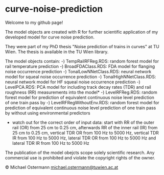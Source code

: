 # curve-noise-prediction
Welcome to my github page!

The model objects are created with R for further scientific application of my developed model for curve noise prediction.

They were part of my PhD thesis "Noise prediction of trains in curves" at TU Wien. The thesis is available in the TU Wien library.

The model objects contain:
-) TempRailRFReg.RDS: random forest model for rail temperature prediction
-) BroadFDAClass.RDS: FDA model for flanging noise occurrence prediction
-) TonalLowNNetClass.RDS: neural network model for squeal noise occurrence prediction
-) TonalHighNNetClass.RDS: neural network model for HF squeal noise occurrence prediction
-) LevelPCA.RDS: PCA model for including track decay rates (TDR) and rail roughness (RR) measurements into the model*
-) LevelRFReg.RDS: random forest model for prediction of equivalent continuous noise level prediction of one train pass by
-) LevelRFRegWithoutEnv.RDS: random forest model for prediction of equivalent continuous noise level prediction of one train pass by without using environmental predictors

* watch out for the correct order of input data:
start with RR of the outer rail (OR) from 25 cm to 0.25 cm, afterwards RR of the inner rail (IR) from 25 cm to 0.25 cm, vertical TDR OR from 100 Hz to 5000 Hz, vertical TDR IR from 100 Hz to 5000 Hz, lateral TDR OR from 100 Hz to 5000 Hz and lateral TDR IR from 100 Hz to 5000 Hz

The publication of the model obejcts scope solely scientific research. Any commercial use is prohibited and violate the copyright rights of the owner.

© Michael Ostermann
michael.ostermann@tuwien.ac.at
